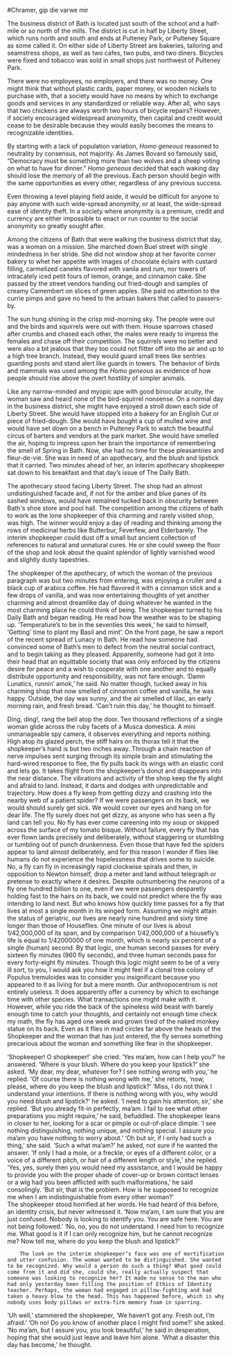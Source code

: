 #Chramer, gip die varwe mir

The business district of Bath is located just south of the school and a half-mile or so north of the mills. The district is cut in half by Liberty Street, which runs north and south and ends at Pulteney Park, or Pulteney Square as some called it. On either side of Liberty Street are bakeries, tailoring and seamstress shops, as well as two cafes, two pubs, and two diners. Bicycles were fixed and tobacco was sold in small shops just northwest of Pulteney Park.

There were no employees, no employers, and there was no money. One might think that without plastic cards, paper money, or wooden nickels to purchase with, that a society would have no means by which to exchange goods and services in any standardized or reliable way. After all, who says that two chickens are always worth two hours of bicycle repairs? However, if society encouraged widespread anonymity, then capital and credit would cease to be desirable because they would easily becomes the means to recognizable identities.

By starting with a lack of population variation, *Homo geneous* reasoned to neutrality by consensus, not majority. As James Bovard so famously said, “Democracy must be something more than two wolves and a sheep voting on what to have for dinner.” *Homo geneous* decided that each waking day should lose the memory of all the previous. Each person should begin with the same opportunities as every other, regardless of any previous success.

Even throwing a level playing field aside, it would be difficult for anyone to pay anyone with such wide-spread anonymity, or at least, the wide-spread ease of identity theft. In a society where anonymity is a premium, credit and currency are either impossible to enact or run counter to the social anonymity so greatly sought after.

Among the citizens of Bath that were walking the business district that day, was a woman on a mission. She marched down Buel street with single mindedness in her stride. She did not window shop at her favorite corner bakery to whet her appetite with images of chocolate éclairs with custard filling, carmelized canelés flavored with vanila and rum, nor towers of intracately iced petit fours of lemon, orange, and cinnamon cake. She passed by the street vendors handing out fried-dough and samples of creamy Camembert on slices of green apples. She paid no attention to the currie pimps and gave no heed to the artisan bakers that called to passers-by.

The sun hung shining in the crisp mid-morning sky. The people were out and the birds and squirrels were out with them. House sparrows chased after crumbs and chased each other, the males were ready to impress the females and chase off their competition. The squirrels were no better and were also a bit jealous that they too could not flitter off into the air and up to a high tree branch. Instead, they would guard small trees like sentries guarding posts and stand alert like guards in towers. The behavior of birds and mammals was used among the *Homo geneous* as evidence of how people should rise above the overt hostility of simpler animals. 

Like any narrow-minded and myopic ape with good binocular acuity, the woman saw and heard none of the bird-squirrel nonsense. On a normal day in the business district, she might have enjoyed a stroll down each side of Liberty Street. She would have stopped into a bakery for an English Cut or piece of fried-dough. She would have bought a cup of mulled wine and would have set down on a bench in Pulteney Park to watch the beautiful circus of barters and vendors at the park market. She would have smelled the air, hoping to impress upon her brain the importance of remembering the smell of Spring in Bath. Now, she had no time for these pleasantries and fleur-de-vie. She was in need of an apothecary, and the blush and lipstick that it carried. Two minutes ahead of her, an interim apothecary shopkeeper sat down to his breakfast and that day’s issue of The Daily Bath.

The apothecary stood facing Liberty Street. The shop had an almost undistinguished facade and, if not for the amber and blue panes of its sashed windows, would have remained tucked back in obscurity between Bath's shoe store and pool hall. The competition among the citizens of bath to work as the lone shopkeeper of this charming and rarely visited shop, was high. The winner would enjoy a day of reading and thinking among the rows of medicinal herbs like Butterbur, Feverfew, and Elderbarely. The interim shopkeeper could dust off a small but ancient collection of references to natural and unnatural cures. He or she could sweep the floor of the shop and look about the quaint splendor of lightly varnished wood and slightly dusty tapestries.

The shopkeeper of the apothecary, of which the woman of the previous paragraph was but two minutes from entering, was enjoying a cruller and a black cup of arabica coffee. He had flavored it with a cinnamon stick and a few drops of vanilla, and was now entertaining thoughts of yet another charming and almost dreamlike day of doing whatever he wanted in the most charming place he could think of being. The shopkeeper turned to his Daily Bath and began reading. He read how the weather was to be shaping up. ‘Temperature’s to be in the seventies this week,’ he said to himself, ‘Getting’ time to plant my Basil and mint’. On the front page, he saw a report of the recent spread of Lunacy in Bath. He read how someone had convinced some of Bath’s men to defect from the neutral social contract, and to begin taking as they pleased. Apparently, someone had got it into their head that an equittable society that was only enforced by the citizens desire for peace and a wish to cooperate with one another and to equally distribute opportunity and responsibility, was not fare enough. ‘Damn Lunatics, runnin’ amok,’ he said. No matter though, tucked away in his charming shop that now smelled of cinnamon coffee and vanilla, he was happy. Outside, the day was sunny, and the air smelled of lilac, an early morning rain, and fresh bread. ‘Can’t ruin this day,’ he thought to himself.


Ding, ding!, rang the bell atop the door. Ten thousand reflections of a single woman glide across the ruby facets of a Musca domestica. A mini unmanageable spy camera, it observes everything and reports nothing. High atop its glazed perch, the stiff hairs on its thorax tell it that the shopkeeper’s hand is but two inches away. Through a chain reaction of nerve impulses sent surging through its simple brain and stimulating the hard-wired response to flee, the fly pulls back its wings with an elastic cord and lets go. It takes flight from the shopkeeper’s donut and disappears into the near distance. 
The vibrations and activity of the shop keep the fly alight and afraid to land. Instead, it darts and dodges with unpredictable and trajectory. 
How does a fly keep from getting dizzy and crashing into the nearby web of a patient spider? If we were passengers on its back, we would should surely get sick. We would cover our eyes and hang on for dear life. The fly surely does not get dizzy, as anyone who has seen a fly land can tell you. No fly has ever come careening into my soup or skipped across the surface of my tomato bisque. Without failure, every fly that has ever flown lands precisely and deliberately, without staggering or stumbling or tumbling out of punch drunkenness. Even those that have fed the spiders appear to land almost deliberately, and for this reason I wonder if flies like humans do not experience the hopelessness that drives some to suicide. No, a fly can fly in increasingly rapid clockwise spirals and then, in opposition to Newton himself, drop a meter and land without telegraph or pretense to exactly where it desires.
Despite outnumbering the neurons of a fly one hundred billion to one, even if we were passengers desparetly holding fast to the hairs on its back, we could not predict where the fly was intending to land next. But who knows how quickly time passes for a fly that lives at most a single month in its winged form. Assuming we might attain the status of geriatric, our lives are nearly nine hundred and sixty time longer than those of Houseflies. One minute of our lives is about 1/42,000,000 of its span, and by comparison 1/42,000,000 of a housefly’s life is equal to 1/42000000 of one month, which is nearly six percent of a single (human) second. By that logic, one human second passes for every sixteen fly minutes (960 fly seconds), and three human seconds pass for every forty-eight fly minutes. Though this logic might seem to be of a very ill sort, to you, I would ask you how it might feel if a clonal tree colony of Populus tremuloides was to consider you insignificant because you appeared to it as living for but a mere month.
 Our anthropocentrism is not entirely useless. It does apparently offer a currency by which to exchange time with other species. What transactions one might make with it. However, while you ride the back of the spineless wild beast with barely enough time to catch your thoughts, and certainly not enough time check my math, the fly has aged one week and grown tired of the naked monkey statue on its back. Even as it flies in mad circles far above the heads of the Shopkeeper and the woman that has just entered, the fly senses something precarious about the woman and something like fear in the shopkeeper.


‘Shopkeeper! O shopkeeper!’ she cried.
‘Yes ma’am, how can I help you?’ he answered.
‘Where is your blush. Where do you keep your lipstick?’ she asked.
‘My dear, my dear, whatever for? I see nothing wrong with you,’ he replied.
‘Of course there is nothing wrong with me,’ she retorts, ‘now, please, where do you keep the blush and lipstick?’
‘Miss, I do not think I understand your intentions. If there is nothing wrong with you, why would you need blush and lipstick?’ he asked.
‘I need to gain his attention, sir,’ she replied.
‘But you already fit-in perfectly, ma’am. I fail to see what other preparations you might require,’ he said, befuddled.
The shopkeeper leans in closer to her, looking for a scar or pimple or out-of-place dimple.
‘I see nothing distinguishing, nothing unique, and nothing special. I assure you ma’am you have nothing to worry about.’
‘Oh but sir, if I only had such a thing,’ she said.
‘Such a what ma’am?’ he asked, not sure if he wanted the answer.
‘If only I had a mole, or a freckle, or eyes of a different color, or a voice of a different pitch, or hair of a different length or style,’ she replied.
‘Yes, yes, surely then you would need my assistance, and I would be happy to provide you with the proper shade of cover-up or brown contact lenses or a wig had you been afflicted with such malformations,’ he said consolingly.
‘But sir, that is the problem. How is he supposed to recognize me when I am indistinguishable from every other woman?’  
The shopkeeper stood horrified at her words. He had heard of this before, an identity crisis, but never witnessed it. ‘Now ma’am, I am sure that you are just confused. Nobody is looking to identify you. You are safe here. You are not being followed.’
‘No, no, you do not understand. I need him to recognize me. What good is it if I can only recognize him, but he cannot recognize me? Now tell me, where do you keep the blush and lipstick?’


        The look on the interim shopkeeper’s face was one of mortification and utter confusion. The woman wanted to be distinguished. She wanted to be recognized. Why would a person do such a thing? What good could come from it and did she, could she, really actually suspect that someone was looking to recognize her? It made no sense to the man who had only yesterday been filling the position of Ethics of Identity teacher. Perhaps, the woman had engaged in pillow-fighting and had taken a heavy blow to the head. This has happened before, which is why nobody uses body pillows or extra-firm memory foam in sparring.


‘Uh well,’ stammered the shopkeeper, ‘We haven’t got any. Fresh out, I’m afraid.’
‘Oh no! Do you know of another place I might find some?’ she asked.
‘No ma’am, but I assure you, you look beautiful,’ he said in desperation, hoping that she would just leave and leave him alone. ‘What a disaster this day has become,’ he thought.


